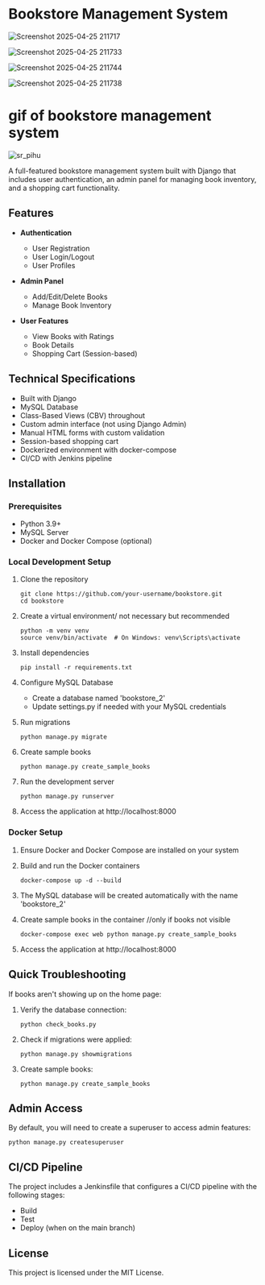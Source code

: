 # Bookstore Management System

![Screenshot 2025-04-25 211717](https://github.com/user-attachments/assets/14ccd7b7-0ded-44e9-933c-424f26233764)

![Screenshot 2025-04-25 211733](https://github.com/user-attachments/assets/4d5509c6-00ad-48f5-8e49-aa5b450a57c6)

![Screenshot 2025-04-25 211744](https://github.com/user-attachments/assets/d2c377cf-f332-422b-acd3-4043b41fa4c4)

![Screenshot 2025-04-25 211738](https://github.com/user-attachments/assets/39511c03-1362-46c3-a235-bdb6985b77a5)


# gif of bookstore management system

![sr_pihu](https://github.com/user-attachments/assets/428fda28-03c2-461d-ae7c-501ab8928a70)


A full-featured bookstore management system built with Django that includes user authentication, an admin panel for managing book inventory, and a shopping cart functionality.

## Features

- **Authentication**
  - User Registration
  - User Login/Logout
  - User Profiles

- **Admin Panel**
  - Add/Edit/Delete Books
  - Manage Book Inventory

- **User Features**
  - View Books with Ratings
  - Book Details
  - Shopping Cart (Session-based)

## Technical Specifications

- Built with Django
- MySQL Database
- Class-Based Views (CBV) throughout
- Custom admin interface (not using Django Admin)
- Manual HTML forms with custom validation
- Session-based shopping cart
- Dockerized environment with docker-compose
- CI/CD with Jenkins pipeline

## Installation

### Prerequisites

- Python 3.9+
- MySQL Server
- Docker and Docker Compose (optional)

### Local Development Setup

1. Clone the repository
   ```
   git clone https://github.com/your-username/bookstore.git
   cd bookstore
   ```

2. Create a virtual environment/ not necessary but recommended
   ```
   python -m venv venv
   source venv/bin/activate  # On Windows: venv\Scripts\activate
   ```

3. Install dependencies
   ```
   pip install -r requirements.txt
   ```

4. Configure MySQL Database
   - Create a database named 'bookstore_2'
   - Update settings.py if needed with your MySQL credentials

5. Run migrations
   ```
   python manage.py migrate
   ```

6. Create sample books
   ```
   python manage.py create_sample_books
   ```

7. Run the development server
   ```
   python manage.py runserver
   ```

8. Access the application at http://localhost:8000

### Docker Setup

1. Ensure Docker and Docker Compose are installed on your system

2. Build and run the Docker containers
   ```
   docker-compose up -d --build
   ```

3. The MySQL database will be created automatically with the name 'bookstore_2'

4. Create sample books in the container //only if books not visible
   ```
   docker-compose exec web python manage.py create_sample_books
   ```

5. Access the application at http://localhost:8000

## Quick Troubleshooting

If books aren't showing up on the home page:

1. Verify the database connection:
   ```
   python check_books.py
   ```

2. Check if migrations were applied:
   ```
   python manage.py showmigrations
   ```

3. Create sample books:
   ```
   python manage.py create_sample_books
   ```

## Admin Access

By default, you will need to create a superuser to access admin features:
```
python manage.py createsuperuser
```

## CI/CD Pipeline

The project includes a Jenkinsfile that configures a CI/CD pipeline with the following stages:
- Build
- Test
- Deploy (when on the main branch)

## License

This project is licensed under the MIT License. 
